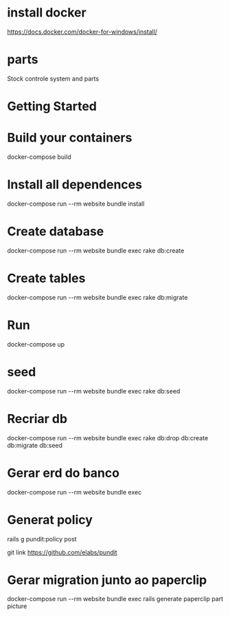 # install docker 
  https://docs.docker.com/docker-for-windows/install/

# parts
  Stock controle system and parts

# Getting Started

# Build your containers

  docker-compose build

# Install all dependences

 docker-compose run --rm website bundle install

# Create database

  docker-compose run --rm website bundle exec rake db:create

# Create tables

  docker-compose run --rm website bundle exec rake db:migrate

# Run

  docker-compose up


# seed

  docker-compose run --rm website bundle exec rake db:seed

# Recriar db

docker-compose run --rm website bundle exec rake db:drop db:create db:migrate db:seed

# Gerar erd do banco 

docker-compose run --rm website bundle exec


# Generat policy 

rails g pundit:policy post
 
git link https://github.com/elabs/pundit

# Gerar migration junto ao paperclip
docker-compose run --rm website bundle exec rails generate paperclip part picture
